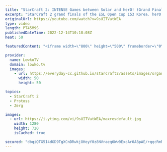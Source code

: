 ```yaml
---
title: "StarCraft 2: INTENSE Games between Solar and herO! (Grand Finals)"
excerpt: "StarCraft 2 grand finals of the ESL Open Cup 153 Korea. herO won Dreamhack Atlanta last week, and Solar won the GSL Super Tournament. This turned out to be an incredibly close series of SC2.  Support my work on Patreon: https://www.patreon.com/lowkotv Become a YouTube member: https://lowko.tv/join  More"
originalUrl: https://youtube.com/watch?v=9sUITVatWEA
type: video
length: PT45M9S
publishedDateTime: 2022-12-14T10:18:08Z
heat: 50

featuredContent: "<iframe width=\"800\" height=\"500\" frameborder=\"0\" src=\"https://www.youtube.com/embed/9sUITVatWEA\" allow=\"accelerometer; autoplay; encrypted-media; gyroscope; picture-in-picture\" allowfullscreen></iframe>"

provider:
  name: LowkoTV
  domain: lowko.tv
  images:
    - url: https://everyday-cc.github.io/starcraft2/assets/images/organizations/lowko.tv-50x50.jpg
      width: 50
      height: 50

topics:
  - StarCraft 2
  - Protoss
  - Zerg

images:
  - url: https://i.ytimg.com/vi/9sUITVatWEA/maxresdefault.jpg
    width: 1280
    height: 720
    isCached: true

secured: "dbqiQTG5I4dGD9TgXCnDRwkjOHeyY0z8NVraeq6Ww0ExcAr0A8pAE/+qqcRmNQzs/X/2NE7IU7bSfkKxn6Bo9cOGiVas5eJ5AyGupLPLz7rspnbkT/M2Jjcx30AcYhrvgbdgoyzIDH4GqRSonOuWoSUCgiEQWBG/xlgwpUhBr3FLfCv7kybR9WrKUlEH/d1e48HfNsoj/zvum91Gjeb04UFj7iRCdKcLQXY+zCznJU2a7bOK6WTfMJcDg+DLStKGBQ2X2gBk0UBqSL89lkGCN7KsZABqFQIEyZH6o+vX0P7GZQ5ql82bzADdXrI5lgV7IQdYh8Zz1fj3S2d9sFFOtEt0rbUjgxRdeINbsG4VI8lO09MtWCT/gwoHSfaMjUYEHQAgJzYQCMp3zNmIHRyDZVrPSv7O0jg1aVVD9qZKUOQ=;7l1KHwx8K6CRjZGpEekXog=="
---
```


